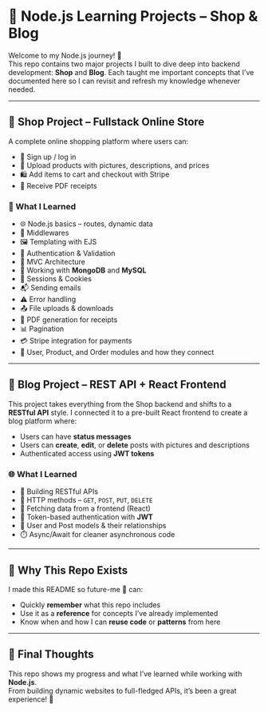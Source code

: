 # 🚀 Node.js Learning Projects – Shop & Blog

Welcome to my Node.js journey! 🌱  
This repo contains two major projects I built to dive deep into backend development: **Shop** and **Blog**. Each taught me important concepts that I’ve documented here so I can revisit and refresh my knowledge whenever needed.

---

## 🛒 Shop Project – Fullstack Online Store

A complete online shopping platform where users can:

- 👤 Sign up / log in
- 📸 Upload products with pictures, descriptions, and prices
- 🛍️ Add items to cart and checkout with Stripe
- 🧾 Receive PDF receipts

### 🔧 What I Learned

- 🌐 Node.js basics – routes, dynamic data
- 🧩 Middlewares
- 🖼️ Templating with EJS
- 🔐 Authentication & Validation
- 🧠 MVC Architecture
- 💾 Working with **MongoDB** and **MySQL**
- 🍪 Sessions & Cookies
- 📬 Sending emails
- ⚠️ Error handling
- 📤 File uploads & downloads
- 📄 PDF generation for receipts
- 📊 Pagination
- 💳 Stripe integration for payments
- 🧩 User, Product, and Order modules and how they connect

---

## 📝 Blog Project – REST API + React Frontend

This project takes everything from the Shop backend and shifts to a **RESTful API** style. I connected it to a pre-built React frontend to create a blog platform where:

- Users can have **status messages**
- Users can **create**, **edit**, or **delete** posts with pictures and descriptions
- Authenticated access using **JWT tokens**

### 🌐 What I Learned

- 🧠 Building RESTful APIs
- 🔁 HTTP methods – `GET`, `POST`, `PUT`, `DELETE`
- 📡 Fetching data from a frontend (React)
- 🛂 Token-based authentication with **JWT**
- 👤 User and Post models & their relationships
- ⏱️ Async/Await for cleaner asynchronous code

---

## 🧠 Why This Repo Exists

I made this README so future-me 👋 can:

- Quickly **remember** what this repo includes
- Use it as a **reference** for concepts I’ve already implemented
- Know when and how I can **reuse code** or **patterns** from here

---

## 🙌 Final Thoughts

This repo shows my progress and what I’ve learned while working with **Node.js**.  
From building dynamic websites to full-fledged APIs, it’s been a great experience! 🎉
